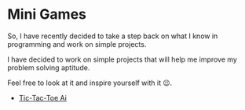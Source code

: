 # Mini Games

So, I have recently decided to take a step back on what I know in programming and work on simple projects.

I have decided to work on simple projects that will help me improve my problem solving aptitude.

Feel free to look at it and inspire yourself with it 😉.

- [Tic-Tac-Toe Ai](<Tic Tac Toe (love2d)/README.md>)